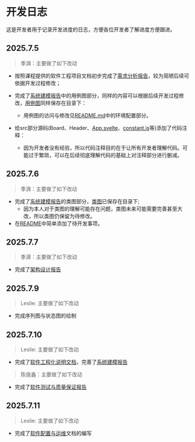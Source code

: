 # 开发日志

这是开发者用于记录开发进度的日志，方便各位开发者了解进度方便跟进。

## 2025.7.5

> 季湃：主要做了如下改动

* 按照课程提供的软件工程项目文档初步完成了[需求分析报告](需求分析报告.md)，较为简陋后续可依据开发过程修改；
* 完成了[系统建模报告](系统建模报告.md)中的用例图部分，同样的内容可以根据后续开发过程修改，[用例图](用例图.uxf)同样保存在目录下：

  * 用例图的访问与修改见[README.md](README.md)中的环境配置部分。
* 给src部分源码(Board、Header、[App.svelte](src\App.svelte)、[constant.js](src\node_modules\@sudoku\constants.js)等)添加了代码注释：

  * 因为开发者没有经验，所以代码注释目的在于让所有开发者理解代码。可能过于繁琐，可以在后续彻底理解代码的基础上对注释部分进行删减。

## 2025.7.6

> 季湃：主要做了如下改动

* 完成了[系统建模报告](系统建模报告.md)的类图部分，[类图](类图.uxf)已保存在目录下;
  * 因为本人对于类图的理解可能存在问题，类图未来可能需要完善甚至大改，所以类图仍保留为待修改。
* 在[README](README.md)中简单添加了待开发事项。

## 2025.7.7

> 季湃：主要做了如下改动

* 完成了[架构设计报告](架构设计报告.md)

## 2025.7.9
> Leslie: 主要做了如下改动

* 完成序列图与状态图的绘制

## 2025.7.10
> Leslie: 主要做了如下改动

* 完成了[软件工程化说明文档](./软件工程化说明文档.md)，完善了[系统建模报告](./系统建模报告.md)

> 陈俊鑫：主要做了如下改动

* 完成了[软件测试与质量保证报告](./软件测试与质量保证报告.md)

## 2025.7.11
> Leslie: 主要做了如下改动
* 完成了[软件配置与运维](./软件配置与运维.md)文档的编写